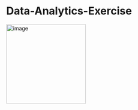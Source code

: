 # Data-Analytics-Exercise
<img width="212" alt="image" src="https://user-images.githubusercontent.com/42431689/219901625-88c53669-b22a-4a3c-89a8-799892ddd423.png">
